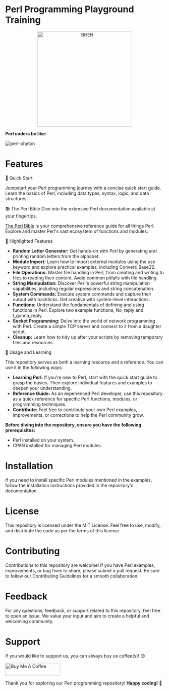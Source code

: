 # Perl Programming Playground Training

<p align="center">
<a href="https://www.blackhatethicalhacking.com"><img src="https://www.blackhatethicalhacking.com/wp-content/uploads/2022/06/BHEH_logo.png" width="300px" alt="BHEH"></a>
</p>

<p align="center">

**Perl coders be like:**

![perl-phyton](https://github.com/blackhatethicalhacking/perl-training-opsec/assets/13942386/32fc6a69-967d-4d45-a58f-833dcb4dffa6)


# Features

🚀 Quick Start

Jumpstart your Perl programming journey with a concise quick start guide. Learn the basics of Perl, including data types, syntax, logic, and data structures.

📚 The Perl Bible
Dive into the extensive Perl documentation available at your fingertips.

[The Perl Bible](https://perldoc.perl.org/) is your comprehensive reference guide for all things Perl. Explore and master Perl's vast ecosystem of functions and modules.

🌟 Highlighted Features

- **Random Letter Generator:** Get hands-on with Perl by generating and printing random letters from the alphabet.
- **Module Import:** Learn how to import external modules using the use keyword and explore practical examples, including Convert::Base32.
- **File Operations:** Master file handling in Perl, from creating and writing to files to reading their content. Avoid common pitfalls with file handling.
- **String Manipulation:** Discover Perl's powerful string manipulation capabilities, including regular expressions and string concatenation.
- **System Commands:** Execute system commands and capture their output with backticks. Get creative with system-level interactions.
- **Functions:** Understand the fundamentals of defining and using functions in Perl. Explore two example functions, No_reply and I_gonna_reply.
- **Socket Programming:** Delve into the world of network programming with Perl. Create a simple TCP server and connect to it from a daughter script.
- **Cleanup:** Learn how to tidy up after your scripts by removing temporary files and resources.

📖 Usage and Learning

This repository serves as both a learning resource and a reference. You can use it in the following ways:

- **Learning Perl:** If you're new to Perl, start with the quick start guide to grasp the basics. Then explore individual features and examples to deepen your understanding.
- **Reference Guide:** As an experienced Perl developer, use this repository as a quick reference for specific Perl functions, modules, or programming techniques.
- **Contribute:** Feel free to contribute your own Perl examples, improvements, or corrections to help the Perl community grow.

**Before diving into the repository, ensure you have the following prerequisites:**

- Perl installed on your system.
- CPAN installed for managing Perl modules.

# Installation

If you need to install specific Perl modules mentioned in the examples, follow the installation instructions provided in the repository's documentation.

# License

This repository is licensed under the MIT License. Feel free to use, modify, and distribute the code as per the terms of this license.

# Contributing

Contributions to this repository are welcome! If you have Perl examples, improvements, or bug fixes to share, please submit a pull request. Be sure to follow our Contributing Guidelines for a smooth collaboration.

# Feedback

For any questions, feedback, or support related to this repository, feel free to open an issue. We value your input and aim to create a helpful and welcoming community.

# Support

If you would like to support us, you can always buy us coffee(s)! :blush:

<a href="https://www.buymeacoffee.com/bheh" target="_blank"><img src="https://cdn.buymeacoffee.com/buttons/default-orange.png" alt="Buy Me A Coffee" height="41" width="174"></a>

Thank you for exploring our Perl programming repository! **Happy coding!** 🚀
